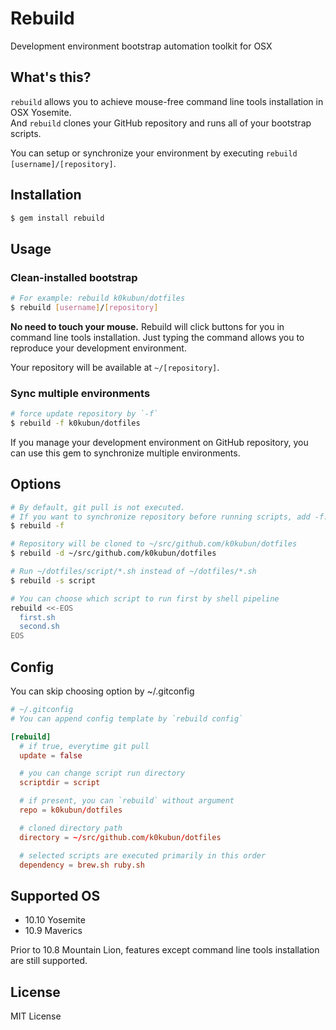 # Rebuild

Development environment bootstrap automation toolkit for OSX

## What's this?

`rebuild` allows you to achieve mouse-free command line tools installation in OSX Yosemite.  
And `rebuild` clones your GitHub repository and runs all of your bootstrap scripts.  
  
You can setup or synchronize your environment by executing `rebuild [username]/[repository]`.

## Installation

```bash
$ gem install rebuild
```

## Usage

### Clean-installed bootstrap

```bash
# For example: rebuild k0kubun/dotfiles
$ rebuild [username]/[repository]
```

**No need to touch your mouse.** Rebuild will click buttons for you in command line tools installation.
Just typing the command allows you to reproduce your development environment.

Your repository will be available at `~/[repository]`.

### Sync multiple environments

```bash
# force update repository by `-f`
$ rebuild -f k0kubun/dotfiles
```

If you manage your development environment on GitHub repository,
you can use this gem to synchronize multiple environments.

## Options

```bash
# By default, git pull is not executed.
# If you want to synchronize repository before running scripts, add -f.
$ rebuild -f

# Repository will be cloned to ~/src/github.com/k0kubun/dotfiles
$ rebuild -d ~/src/github.com/k0kubun/dotfiles

# Run ~/dotfiles/script/*.sh instead of ~/dotfiles/*.sh
$ rebuild -s script

# You can choose which script to run first by shell pipeline
rebuild <<-EOS
  first.sh
  second.sh
EOS
```

## Config

You can skip choosing option by ~/.gitconfig

```conf
# ~/.gitconfig
# You can append config template by `rebuild config`

[rebuild]
  # if true, everytime git pull
  update = false

  # you can change script run directory
  scriptdir = script

  # if present, you can `rebuild` without argument
  repo = k0kubun/dotfiles

  # cloned directory path
  directory = ~/src/github.com/k0kubun/dotfiles

  # selected scripts are executed primarily in this order
  dependency = brew.sh ruby.sh
```

## Supported OS

- 10.10 Yosemite
- 10.9 Maverics

Prior to 10.8 Mountain Lion, features except command line tools installation are still supported.

## License

MIT License
